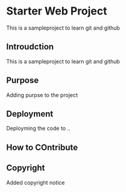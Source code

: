 # Starter Web Project
This is a sampleproject to learn git and github

## Introudction
This is a sampleproject to learn git and github


## Purpose
Adding purpse to the project

## Deployment
Deployming the code to ..

## How to COntribute

## Copyright
Added copyright notice
